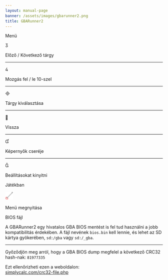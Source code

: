 ```yaml
---
layout: manual-page
banner: /assets/images/gbarunner2.png
title: GBARunner2
---
```


<div class="section-title">Menü</div>
<div class="section-body">
    <div class="button-action-group">
        <p class="button-action button">&#xE07D;</p>
        <p class="button-action-text">Előző / Következő tárgy</p>
    </div>
    <hr>
    <div class="button-action-group">
        <p class="button-action button">&#xE07E;</p>
        <p class="button-action-text">Mozgás fel / le 10-szel</p>
    </div>
    <hr>
    <div class="button-action-group">
        <p class="button-action button">&#xE000;</p>
        <p class="button-action-text">Tárgy kiválasztása</p>
    </div>
    <hr>
    <div class="button-action-group">
        <p class="button-action button">&#xE001;</p>
        <p class="button-action-text">Vissza</p>
    </div>
    <hr>
    <div class="button-action-group">
        <p class="button-action button">&#xE004;</p>
        <p class="button-action-text">Képernyők cseréje</p>
    </div>
    <hr>
    <div class="button-action-group">
        <p class="button-action button">&#xE005;</p>
        <p class="button-action-text">Beállításokat kinyitni</p>
    </div>
</div>
<div class="section-title">Játékban</div>
<div class="section-body">
    <div class="button-action-group">
        <p class="button-action"><img src="/assets/images/tap.png" alt="Koppintson az érintőképernyőre"></p>
        <p class="button-action-text">Menü megnyitása</p>
    </div>
</div>
<div class="section-title">BIOS fájl</div>
<div class="section-body">
    <p>
        A GBARunner2 egy hivatalos GBA BIOS mentést is fel tud használni a jobb kompatibilitás érdekében. A fájl nevének <code>bios.bin</code> kell lennie, és lehet az SD kártya gyökerében, <code>sd:/gba</code> vagy <code>sd:/_gba</code>.
    </p>
    <hr>
    <p>
        Győződjön meg arról, hogy a GBA BIOS dump megfelel a következő CRC32 hash-nak: <code>81977335</code>
    </p>
    <p>
        Ezt ellenőrizheti ezen a weboldalon:<br><a href="https://simplycalc.com/crc32-file.php">simplycalc.com/crc32-file.php</a>
    </p>
</div>

